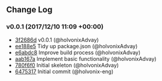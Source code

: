 ## Change Log

### v0.0.1 (2017/12/10 11:09 +00:00)

* [3f2686d](https://github.com/holvonix/json2array/commit/3f2686d6e98d122f4faa5397579786677faa014b) v0.0.1 (@holvonixAdvay)
* [ee188e5](https://github.com/holvonix/json2array/commit/ee188e55123bc4a9dbffd9f86be75ef6ae3bfc70) Tidy up package.json (@holvonixAdvay)
* [e6abdc8](https://github.com/holvonix/json2array/commit/e6abdc8c060bf745f3b1f25d3d5f5d2870509603) Improve build process (@holvonixAdvay)
* [aab167a](https://github.com/holvonix/json2array/commit/aab167a8d3785810318190fa8302ad9e3c9b2507) Implement basic functionality (@holvonixAdvay)
* [780f6f0](https://github.com/holvonix/json2array/commit/780f6f035621e11387fe97a6752fdeeae5912339) Initial skeleton (@holvonixAdvay)
* [6475317](https://github.com/holvonix/json2array/commit/647531756bf9078c990ff9a7f418d9c3f867cc0f) Initial commit (@holvonix-eng)

